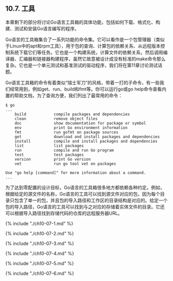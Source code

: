 ## 10.7. 工具

本章剩下的部分将讨论Go语言工具箱的具体功能，包括如何下载、格式化、构建、测试和安装Go语言编写的程序。

Go语言的工具箱集合了一系列功能的命令集。它可以看作是一个包管理器（类似于Linux中的apt和rpm工具），用于包的查询、计算包的依赖关系、从远程版本控制系统下载它们等任务。它也是一个构建系统，计算文件的依赖关系，然后调用编译器、汇编器和链接器构建程序，虽然它故意被设计成没有标准的make命令那么复杂。它也是一个单元测试和基准测试的驱动程序，我们将在第11章讨论测试话题。

Go语言工具箱的命令有着类似“瑞士军刀”的风格，带着一打的子命令，有一些我们经常用到，例如get、run、build和fmt等。你可以运行go或go help命令查看内置的帮助文档，为了查询方便，我们列出了最常用的命令：

```
$ go
...
	build            compile packages and dependencies
	clean            remove object files
	doc              show documentation for package or symbol
	env              print Go environment information
	fmt              run gofmt on package sources
	get              download and install packages and dependencies
	install          compile and install packages and dependencies
	list             list packages
	run              compile and run Go program
	test             test packages
	version          print Go version
	vet              run go tool vet on packages

Use "go help [command]" for more information about a command.
...
```

为了达到零配置的设计目标，Go语言的工具箱很多地方都依赖各种约定。例如，根据给定的源文件的名称，Go语言的工具可以找到源文件对应的包，因为每个目录只包含了单一的包，并且包的导入路径和工作区的目录结构是对应的。给定一个包的导入路径，Go语言的工具可以找到与之对应的存储着实体文件的目录。它还可以根据导入路径找到存储代码的仓库的远程服务器URL。

{% include "./ch10-07-1.md" %}

{% include "./ch10-07-2.md" %}

{% include "./ch10-07-3.md" %}

{% include "./ch10-07-4.md" %}

{% include "./ch10-07-5.md" %}

{% include "./ch10-07-6.md" %}
